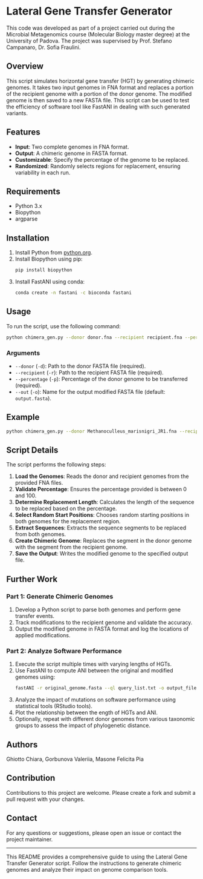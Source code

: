 # Lateral Gene Transfer Generator
This code was developed as part of a project carried out during the Microbial Metagenomics course (Molecular Biology master degree) at the University of Padova. The project was supervised by Prof. Stefano Campanaro, Dr. Sofia Fraulini.

## Overview

This script simulates horizontal gene transfer (HGT) by generating chimeric genomes. It takes two input genomes in FNA format and replaces a portion of the recipient genome with a portion of the donor genome. The modified genome is then saved to a new FASTA file. This script can be used to test the efficiency of software tool like FastANI in dealing with such generated variants.

## Features

- **Input**: Two complete genomes in FNA format.
- **Output**: A chimeric genome in FASTA format.
- **Customizable**: Specify the percentage of the genome to be replaced.
- **Randomized**: Randomly selects regions for replacement, ensuring variability in each run.

## Requirements

- Python 3.x
- Biopython
- argparse

## Installation

1. Install Python from [python.org](https://www.python.org/).
2. Install Biopython using pip:
    ```bash
    pip install biopython
    ```
3. Install FastANI using conda:
    ```bash
    conda create -n fastani -c bioconda fastani
    ```
## Usage

To run the script, use the following command:

```bash
python chimera_gen.py --donor donor.fna --recipient recipient.fna --percentage 10 --out chimeric_genome.fasta
```

### Arguments

- `--donor` (`-d`): Path to the donor FASTA file (required).
- `--recipient` (`-r`): Path to the recipient FASTA file (required).
- `--percentage` (`-p`): Percentage of the donor genome to be transferred (required).
- `--out` (`-o`): Name for the output modified FASTA file (default: `output.fasta`).

## Example

```bash
python chimera_gen.py --donor Methanoculleus_marisnigri_JR1.fna --recipient Lactobacillus_acidophilus_La-14.fna --percentage 10 --out chimeric_genome.fasta
```

## Script Details

The script performs the following steps:

1. **Load the Genomes**: Reads the donor and recipient genomes from the provided FNA files.
2. **Validate Percentage**: Ensures the percentage provided is between 0 and 100.
3. **Determine Replacement Length**: Calculates the length of the sequence to be replaced based on the percentage.
4. **Select Random Start Positions**: Chooses random starting positions in both genomes for the replacement region.
5. **Extract Sequences**: Extracts the sequence segments to be replaced from both genomes.
6. **Create Chimeric Genome**: Replaces the segment in the donor genome with the segment from the recipient genome.
7. **Save the Output**: Writes the modified genome to the specified output file.

## Further Work

### Part 1: Generate Chimeric Genomes

1. Develop a Python script to parse both genomes and perform gene transfer events.
2. Track modifications to the recipient genome and validate the accuracy.
3. Output the modified genome in FASTA format and log the locations of applied modifications.

### Part 2: Analyze Software Performance

1. Execute the script multiple times with varying lengths of HGTs.
2. Use FastANI to compute ANI between the original and modified genomes using:
    ```bash
    fastANI -r original_genome.fasta --ql query_list.txt -o output_file
    ```
3. Analyze the impact of mutations on software performance using statistical tools (RStudio tools).
4. Plot the relationship between the ength of HGTs and ANI.
5. Optionally, repeat with different donor genomes from various taxonomic groups to assess the impact of phylogenetic distance.

## Authors
Ghiotto Chiara, Gorbunova Valeriia, Masone Felicita Pia

## Contribution

Contributions to this project are welcome. Please create a fork and submit a pull request with your changes.

## Contact

For any questions or suggestions, please open an issue or contact the project maintainer.

---

This README provides a comprehensive guide to using the Lateral Gene Transfer Generator script. Follow the instructions to generate chimeric genomes and analyze their impact on genome comparison tools.

